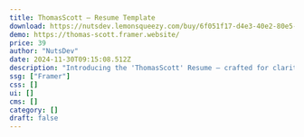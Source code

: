 ```yaml
---
title: ThomasScott — Resume Template
download: https://nutsdev.lemonsqueezy.com/buy/6f051f17-d4e3-40e2-80e5-9f3c1ecb9899?aff=YGGpO5
demo: https://thomas-scott.framer.website/
price: 39
author: "NutsDev"
date: 2024-11-30T09:15:08.512Z
description: "Introducing the 'ThomasScott' Resume — crafted for clarity and elegance. With sleek design and seamless responsiveness, captivate employers with your professional journey."
ssg: ["Framer"]
css: []
ui: []
cms: []
category: []
draft: false
---
```

